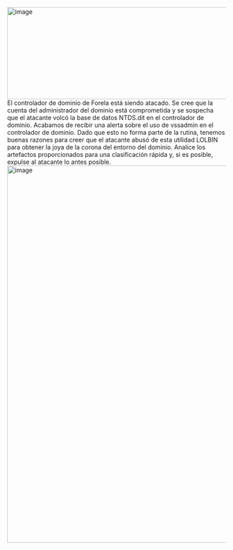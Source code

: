 <img width="1034" height="212" alt="image" src="https://github.com/user-attachments/assets/e2061c8e-81ed-483e-80c2-f798e97fd9fd" />
El controlador de dominio de Forela está siendo atacado. Se cree que la cuenta del administrador del dominio está comprometida y se sospecha que el atacante volcó la base de datos NTDS.dit en el controlador de dominio. Acabamos de recibir una alerta sobre el uso de vssadmin en el controlador de dominio. Dado que esto no forma parte de la rutina, tenemos buenas razones para creer que el atacante abusó de esta utilidad LOLBIN para obtener la joya de la corona del entorno del dominio. Analice los artefactos proporcionados para una clasificación rápida y, si es posible, expulse al atacante lo antes posible.


<img width="1358" height="869" alt="image" src="https://github.com/user-attachments/assets/35c21222-5918-47a8-a068-4cccffc1e026" />


